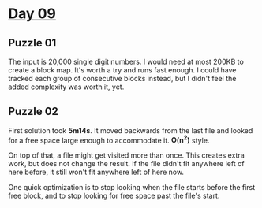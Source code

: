 # [Day 09](https://adventofcode.com/2024/day/9)

## Puzzle 01

The input is 20,000 single digit numbers.  I would need at most 200KB to create
a block map.  It's worth a try and runs fast enough.  I could have tracked each
group of consecutive blocks instead, but I didn't feel the added complexity was
worth it, yet.

## Puzzle 02

First solution took **5m14s**.  It moved backwards from the last file and looked
for a free space large enough to accommodate it.  **O(n<sup>2</sup>)** style.

On top of that, a file might get visited more than once.  This creates extra
work, but does not change the result.  If the file didn't fit anywhere left of
here before, it still won't fit anywhere left of here now.

One quick optimization is to stop looking when the file starts before the first
free block, and to stop looking for free space past the file's start.
